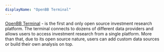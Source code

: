 ```yaml
---
displayName: "OpenBB Terminal"
---
```


[OpenBB Terminal](https://my.openbb.co/app/terminal) - is the first and only open source investment research platform. The terminal connects to dozens of different data providers and allows users to access investment research from a single platform. More than that, due to its open source nature, users can add custom data sources or build their own analysis on top.